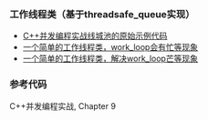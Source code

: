 ### 工作线程类（基于threadsafe_queue实现）

- [C++并发编程实战线城池的原始示例代码](origin)
- [一个简单的工作线程类，work_loop会有忙等现象](recipe-01)
- [一个简单的工作线程类，解决work_loop芒等现象](recipe-02)

### 参考代码
C++并发编程实战, Chapter 9
